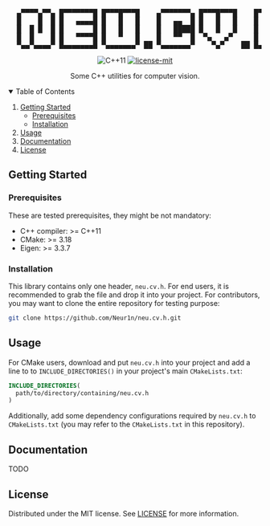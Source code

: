 <!------------------------------------------------------------------ HEADER -->
<pre align="center">
  ▄▀▀▀▀▄▀▀▄ █▀▀▀▀▀▀▀█ █▀▀▀█▀▀▀█    ▄▀▀▀▀▀▀▀▄ █▀▀▀█▀▀▀█    █▀▀▀█▀▀▀█
  █    █  █ █   ▄▄▄▄█ █   █   █    █   ▄▄  █ █   █   █    █   █   █
  █  █ █  █ █       █ █   █   █    █   █████ █   █   █    █       █
  █  █    █ █   ▀▀▀▀█ █   ▀   █    █   ▀▀  █  ▀▄   ▄▀     █   █   █
  ▀▄▄▀▄▄▄▄▀ █▄▄▄▄▄▄▄█ ▀▄▄▄▄▄▄▄▀ ██ ▀▄▄▄▄▄▄▄▀    ▀▄▀    ██ █▄▄▄█▄▄▄█
</pre>


<p align="center">
  <img src="https://img.shields.io/badge/C++11-00599C?style=for-the-badge&logo=c%2B%2B&logoColor=white" alt="C++11">

  <a href="./LICENSE">
    <img src="https://img.shields.io/badge/license-mit-green.svg?style=for-the-badge" alt="license-mit">
  </a>
</p>

<p align="center">
  Some C++ utilities for computer vision.
</p>


<!------------------------------------------------------- TABLE OF CONTENTS -->
<details open="open">
  <summary>Table of Contents</summary>
  <ol>
    <li>
      <a href="#getting-started">Getting Started</a>
      <ul>
        <li><a href="#prerequisites">Prerequisites</a></li>
        <li><a href="#installation">Installation</a></li>
      </ul>
    </li>
    <li><a href="#usage">Usage</a></li>
    <li><a href="#documentation">Documentation</a>
    </li>
    <li><a href="#license">License</a></li>
  </ol>
</details>


<!--------------------------------------------------------- GETTING STARTED -->
## Getting Started
### Prerequisites
These are tested prerequisites, they might be not mandatory:
- C++ compiler: >= C++11
- CMake: >= 3.18
- Eigen: >= 3.3.7


### Installation
This library contains only one header, `neu.cv.h`. For end users, it is
recommended to grab the file and drop it into your project. For contributors,
you may want to clone the entire repository for testing purpose:

```bash
git clone https://github.com/Neur1n/neu.cv.h.git
```


<!------------------------------------------------------------------- USAGE -->
## Usage
For CMake users, download and put `neu.cv.h` into your project and add a line
to to `INCLUDE_DIRECTORIES()` in your project's main `CMakeLists.txt`:

```cmake
INCLUDE_DIRECTORIES(
  path/to/directory/containing/neu.cv.h
)
```

Additionally, add some dependency configurations required by `neu.cv.h` to
`CMakeLists.txt` (you may refer to the `CMakeLists.txt` in this repository).


<!----------------------------------------------------------- DOCUMENTATION -->
## Documentation
TODO


<!----------------------------------------------------------------- LICENSE -->
## License
Distributed under the MIT license. See [LICENSE](LICENSE) for more information.
